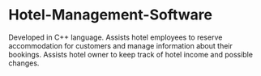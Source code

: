 # Hotel-Management-Software
Developed in C++ language. 
Assists hotel employees to reserve accommodation for customers and manage information about their bookings.
Assists hotel owner to keep track of hotel income and possible changes.
